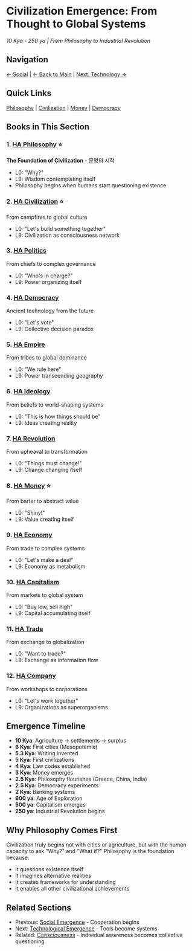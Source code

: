 # Civilization Emergence: From Thought to Global Systems
*10 Kya - 250 ya | From Philosophy to Industrial Revolution*

## Navigation
[← Social](../4_social_emergence/index.md) | [← Back to Main](../../index.md) | [Next: Technology →](../6_technological_emergence/index.md)

## Quick Links
[Philosophy](./HA_philosophy/) | [Civilization](./HA_civilization/) | [Money](./HA_money/) | [Democracy](./HA_democracy/)

## Books in This Section

### 1. [HA Philosophy](./HA_philosophy/) ⭐️ 
**The Foundation of Civilization** - 문명의 시작
- L0: "Why?"
- L9: Wisdom contemplating itself
- Philosophy begins when humans start questioning existence

### 2. [HA Civilization](./HA_civilization/) ⭐️
From campfires to global culture
- L0: "Let's build something together"
- L9: Civilization as consciousness network

### 3. [HA Politics](./HA_politics/)
From chiefs to complex governance
- L0: "Who's in charge?"
- L9: Power organizing itself

### 4. [HA Democracy](./HA_democracy/)
Ancient technology from the future
- L0: "Let's vote"
- L9: Collective decision paradox

### 5. [HA Empire](./HA_empire/)
From tribes to global dominance
- L0: "We rule here"
- L9: Power transcending geography

### 6. [HA Ideology](./HA_ideology/)
From beliefs to world-shaping systems
- L0: "This is how things should be"
- L9: Ideas creating reality

### 7. [HA Revolution](./HA_revolution/)
From upheaval to transformation
- L0: "Things must change!"
- L9: Change changing itself

### 8. [HA Money](./HA_money/) ⭐️
From barter to abstract value
- L0: "Shiny!"
- L9: Value creating itself

### 9. [HA Economy](./HA_economy/)
From trade to complex systems
- L0: "Let's make a deal"
- L9: Economy as metabolism

### 10. [HA Capitalism](./HA_capitalism/)
From markets to global system
- L0: "Buy low, sell high"
- L9: Capital accumulating itself

### 11. [HA Trade](./HA_trade/)
From exchange to globalization
- L0: "Want to trade?"
- L9: Exchange as information flow

### 12. [HA Company](./HA_company/)
From workshops to corporations
- L0: "Let's work together"
- L9: Organizations as superorganisms

## Emergence Timeline
- **10 Kya**: Agriculture → settlements → surplus
- **6 Kya**: First cities (Mesopotamia)
- **5.3 Kya**: Writing invented
- **5 Kya**: First civilizations
- **4 Kya**: Law codes established
- **3 Kya**: Money emerges
- **2.5 Kya**: Philosophy flourishes (Greece, China, India)
- **2.5 Kya**: Democracy experiments
- **2 Kya**: Banking systems
- **600 ya**: Age of Exploration
- **500 ya**: Capitalism emerges
- **250 ya**: Industrial Revolution begins

## Why Philosophy Comes First
Civilization truly begins not with cities or agriculture, but with the human capacity to ask "Why?" and "What if?" Philosophy is the foundation because:
- It questions existence itself
- It imagines alternative realities
- It creates frameworks for understanding
- It enables all other civilizational achievements

## Related Sections
- Previous: [Social Emergence](../4_social_emergence/index.md) - Cooperation begins
- Next: [Technological Emergence](../6_technological_emergence/index.md) - Tools become systems
- Related: [Consciousness](../3_biological_emergence/HA_consciousness/) - Individual awareness becomes collective questioning